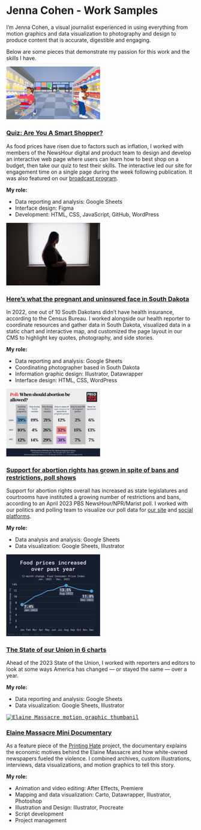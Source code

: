 # Jenna Cohen - Work Samples

I’m Jenna Cohen, a visual journalist experienced in using everything from motion graphics and data visualization to photography and design to produce content that is accurate, digestible and engaging.

Below are some pieces that demonstrate my passion for this work and the skills I have.

<a href="https://www.pbs.org/newshour/features/smart-shopping-quiz/"><kbd><img src="images/smart-shop.jpg" alt="smart shopping thumbnail" width="250px"></kbd></a>

### [Quiz: Are You A Smart Shopper?](https://www.pbs.org/newshour/features/smart-shopping-quiz/)

As food prices have risen due to factors such as inflation, I worked with members of the NewsHour digital and product team to design and develop an interactive web page where users can learn how to best shop on a budget, then take our quiz to test their skills. The interactive led our site for engagement time on a single page during the week following publication. It was also featured on our [broadcast program](https://www.youtube.com/watch?v=emErLPu0-O0&t=12s).

**My role:**

- Data reporting and analysis: Google Sheets
- Interface design: Figma
- Development: HTML, CSS, JavaScript, GitHub, WordPress

<a href="https://www.pbs.org/newshour/nation/how-south-dakota-voters-could-help-save-the-lives-of-uninsured-moms"><kbd><img src="images/sd-medicaid.jpg" alt="South Dakota medicaid story thumbnail" width="250px"></kbd></a>

### [Here’s what the pregnant and uninsured face in South Dakota](https://www.pbs.org/newshour/nation/how-south-dakota-voters-could-help-save-the-lives-of-uninsured-moms)

In 2022, one out of 10 South Dakotans didn’t have health insurance, according to the Census Bureau. I worked alongside our health reporter to coordinate resources and gather data in South Dakota, visualized data in a static chart and interactive map, and customized the page layout in our CMS to highlight key quotes, photography, and side stories.

**My role:**

- Data reporting and analysis: Google Sheets
- Coordinating photographer based in South Dakota
- Information graphic design: Illustrator, Datawrapper
- Interface design: HTML, CSS, WordPress

<a href="https://www.pbs.org/newshour/health/support-for-abortion-rights-has-grown-in-spite-of-bans-and-restrictions-poll-shows"><kbd><img src="images/abortion-opinions.jpeg" alt="Rep. George Santos arrested graphic" width="250px"></kbd></a>

### [Support for abortion rights has grown in spite of bans and restrictions, poll shows](https://www.pbs.org/newshour/health/support-for-abortion-rights-has-grown-in-spite-of-bans-and-restrictions-poll-shows)

Support for abortion rights overall has increased as state legislatures and courtrooms have instituted a growing number of restrictions and bans, according to an April 2023 PBS NewsHour/NPR/Marist poll. I worked with our politics and polling team to visualize our poll data for [our site](https://www.pbs.org/newshour/health/support-for-abortion-rights-has-grown-in-spite-of-bans-and-restrictions-poll-shows) and [social platforms](https://www.instagram.com/p/CrgyX8JtGpi/?img_index=2).

**My role:**

- Data analysis and analysis: Google Sheets
- Data visualization: Google Sheets, Illustrator

<a href="https://www.pbs.org/newshour/politics/the-state-of-our-union-in-6-charts"><kbd><img src="images/sotu-data.jpeg" alt="State of the Union data graphic thumbnail" width="250px"></kbd></a>

### [The State of our Union in 6 charts](https://www.pbs.org/newshour/politics/the-state-of-our-union-in-6-charts)

Ahead of the 2023 State of the Union, I worked with reporters and editors to look at some ways America has changed — or stayed the same — over a year.

**My role:**

- Data reporting and analysis: Google Sheets
- Data visualization: Google Sheets, Illustrator

<a href="https://www.youtube.com/watch?v=t5dwfbmb328"><kbd><img src="images/elaine.png" alt="Elaine Massacre motion graphic thumbanil" width="250px"></kbd></a>

### [Elaine Massacre Mini Documentary](https://www.youtube.com/watch?v=t5dwfbmb328)

As a feature piece of the [Printing Hate](https://lynching.cnsmaryland.org/) project, the documentary explains the economic motives behind the Elaine Massacre and how white-owned newspapers fueled the violence. I combined archives, custom illustrations, interviews, data visualizations, and motion graphics to tell this story.

**My role:**

- Animation and video editing: After Effects, Premiere
- Mapping and data visualization: Carto, Datawrapper, Illustrator, Photoshop
- Illustration and Design: Illustrator, Procreate
- Script development
- Project management
